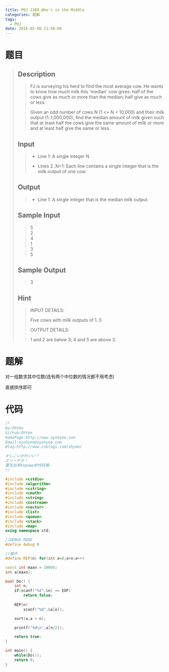 ```yaml
---
title: POJ 2388.Who's in the Middle
categories: 题解
tags:
  - POJ
date: 2016-05-08 23:50:00
---
```


# 题目


> ## Description  
>   
> > FJ is surveying his herd to find the most average cow. He wants to know how much milk this 'median' cow gives: half of the cows give as much or more than the median; half give as much or less.   
> >   
> > Given an odd number of cows N (1 <= N < 10,000) and their milk output (1..1,000,000), find the median amount of milk given such that at least half the cows give the same amount of milk or more and at least half give the same or less.  
>   
> ## Input  
>   
> > * Line 1: A single integer N   
> >   
> > * Lines 2..N+1: Each line contains a single integer that is the milk output of one cow.  
>   
> ## Output  
>   
> > * Line 1: A single integer that is the median milk output.  
>   
> ## Sample Input  
>   
> > 5  
> > 2  
> > 4  
> > 1  
> > 3  
> > 5  
>    
> ## Sample Output  
>   
> > 3  
>   
> ## Hint  
>   
> > INPUT DETAILS:   
> >   
> > Five cows with milk outputs of 1..5   
> >   
> > OUTPUT DETAILS:   
> >   
> > 1 and 2 are below 3; 4 and 5 are above 3.  

# 题解

对一组数求其中位数(连有两个中位数的情况都不用考虑)

直接排序即可

  
# 代码

```cpp
/*
By:OhYee
Github:OhYee
HomePage:http://www.oyohyee.com
Email:oyohyee@oyohyee.com
Blog:http://www.cnblogs.com/ohyee/

かしこいかわいい？
エリーチカ！
要写出来Хорошо的代码哦~
*/

#include <cstdio>
#include <algorithm>
#include <cstring>
#include <cmath>
#include <string>
#include <iostream>
#include <vector>
#include <list>
#include <queue>
#include <stack>
#include <map>
using namespace std;

//DEBUG MODE
#define debug 0

//循环
#define REP(n) for(int o=0;o<n;o++)

const int maxn = 10005;
int a[maxn];

bool Do() {
    int n;
    if(scanf("%d",&n) == EOF)
        return false;
    
    REP(n)
        scanf("%d",&a[o]);

    sort(a,a + n);

    printf("%d\n",a[n/2]);

    return true;
}

int main() {
    while(Do());
    return 0;
}
```